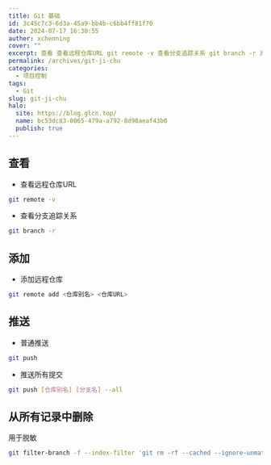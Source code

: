 ```yaml
---
title: Git 基础
id: 3c45c7c3-6d3a-45a9-bb4b-c6bb4ff81f70
date: 2024-07-17 16:30:55
auther: xchenning
cover: ""
excerpt: 查看 查看远程仓库URL git remote -v 查看分支追踪关系 git branch -r 添加 添加远程仓库 git remote add <仓库别名> <仓库URL> 推送 普通推送
permalink: /archives/git-ji-chu
categories:
  - 项目控制
tags:
  - Git
slug: git-ji-chu
halo:
  site: https://blog.glcn.top/
  name: bc53dc83-0065-479a-a792-8d90aeaf43b0
  publish: true
---
```



## 查看

- 查看远程仓库URL

```bash
git remote -v
```

- 查看分支追踪关系

```bash
git branch -r
```

## 添加

- 添加远程仓库

```bash
git remote add <仓库别名> <仓库URL>
```

## 推送

- 普通推送

```bash
git push
```

- 推送所有提交

```bash
git push [仓库别名] [分支名] --all
```

## 从所有记录中删除

用于脱敏

```bash
git filter-branch -f --index-filter 'git rm -rf --cached --ignore-unmatch <你的文件或文件夹>' HEAD
```


